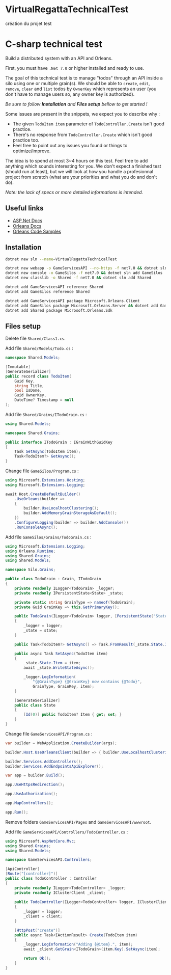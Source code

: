 # VirtualRegattaTechnicalTest
création du projet test 
# C-sharp technical test

Build a distributed system with an API and Orleans.

First, you must have `.Net 7.0` or higher installed and ready to use.

The goal of this technical test is to manage "todos" through an API inside a silo using one or multiple grain(s). We should be able to `create`, `edit`, `remove`, `clear` and `list` todos by `OwnerKey` which represents an user (you don't have to manage users so, any owner key is authorized).

_Be sure to follow __Installation__ and __Files setup__ bellow to get started !_

Some issues are present in the snippets, we expect you to describe why :

- The given `TodoItem item` parameter of `TodoController.Create` isn't good practice.
- There's no response from `TodoController.Create` which isn't good practice too.
- Feel free to point out any issues you found or things to optimize/improve.



The idea is to spend at most 3~4 hours on this test. Feel free to add anything which sounds interesting for you. We don't expect a finished test (should run at least), but we will look at how you handle a profesionnal project from scratch (what are your priorities and what you do and don't do).

_Note: the lack of specs or more detailed informations is intended._

## Useful links

- [ASP.Net Docs](https://dotnet.microsoft.com/en-us/apps/aspnet)
- [Orleans Docs](https://learn.microsoft.com/en-us/dotnet/orleans/)
- [Orleans Code Samples](https://github.com/dotnet/samples/tree/main/orleans)

## Installation

```sh
dotnet new sln --name=VirtualRegattaTechnicalTest

dotnet new webapp -o GameServicesAPI --no-https -f net7.0 && dotnet sln add GameServicesAPI
dotnet new console -o GameSilos -f net7.0 && dotnet sln add GameSilos
dotnet new classlib -o Shared -f net7.0 && dotnet sln add Shared

dotnet add GameServicesAPI reference Shared
dotnet add GameSilos reference Shared

dotnet add GameServicesAPI package Microsoft.Orleans.Client
dotnet add GameSilos package Microsoft.Orleans.Server && dotnet add GameSilos package Microsoft.Extensions.Hosting && dotnet add GameSilos package Microsoft.Extensions.Logging
dotnet add Shared package Microsoft.Orleans.Sdk
```

## Files setup

Delete file `Shared/Class1.cs`.

Add file `Shared/Models/Todo.cs` :

```csharp
namespace Shared.Models;

[Immutable]
[GenerateSerializer]
public record class TodoItem(
    Guid Key,
    string Title,
    bool IsDone,
    Guid OwnerKey,
    DateTime? Timestamp = null
);
```

Add file `Shared/Grains/ITodoGrain.cs` :

```csharp
using Shared.Models;

namespace Shared.Grains;

public interface ITodoGrain : IGrainWithGuidKey
{
    Task SetAsync(TodoItem item);
    Task<TodoItem?> GetAsync();
}
```

Change file `GameSilos/Program.cs` :

```csharp
using Microsoft.Extensions.Hosting;
using Microsoft.Extensions.Logging;

await Host.CreateDefaultBuilder()
    .UseOrleans(builder =>
    {
        builder.UseLocalhostClustering();
        builder.AddMemoryGrainStorageAsDefault();
    })
    .ConfigureLogging(builder => builder.AddConsole())
    .RunConsoleAsync();
```

Add file `GameSilos/Grains/TodoGrain.cs` :

```csharp
using Microsoft.Extensions.Logging;
using Orleans.Runtime;
using Shared.Grains;
using Shared.Models;

namespace Silo.Grains;

public class TodoGrain : Grain, ITodoGrain
{
    private readonly ILogger<TodoGrain> _logger;
    private readonly IPersistentState<State> _state;

    private static string GrainType => nameof(TodoGrain);
    private Guid GrainKey => this.GetPrimaryKey();

    public TodoGrain(ILogger<TodoGrain> logger, [PersistentState("State")] IPersistentState<State> state)
    {
        _logger = logger;
        _state = state;
    }

    public Task<TodoItem?> GetAsync() => Task.FromResult(_state.State.Item);

    public async Task SetAsync(TodoItem item)
    {
        _state.State.Item = item;
        await _state.WriteStateAsync();

        _logger.LogInformation(
            "{@GrainType} {@GrainKey} now contains {@Todo}",
            GrainType, GrainKey, item);
    }

    [GenerateSerializer]
    public class State
    {
        [Id(0)] public TodoItem? Item { get; set; }
    }
}
```

Change file `GameServicesAPI/Program.cs` :

```csharp
var builder = WebApplication.CreateBuilder(args);

builder.Host.UseOrleansClient(builder => { builder.UseLocalhostClustering(); });

builder.Services.AddControllers();
builder.Services.AddEndpointsApiExplorer();

var app = builder.Build();

app.UseHttpsRedirection();

app.UseAuthorization();

app.MapControllers();

app.Run();
```

Remove folders `GameServicesAPI/Pages` and `GameServicesAPI/wwwroot`.

Add file `GameServicesAPI/Controllers/TodoController.cs` :

```csharp
using Microsoft.AspNetCore.Mvc;
using Shared.Grains;
using Shared.Models;

namespace GameServicesAPI.Controllers;

[ApiController]
[Route("[controller]")]
public class TodoController : Controller
{
    private readonly ILogger<TodoController> _logger;
    private readonly IClusterClient _client;
    
    public TodoController(ILogger<TodoController> logger, IClusterClient client)
    {
        _logger = logger;
        _client = client;
    }

    [HttpPost("create")]
    public async Task<IActionResult> Create(TodoItem item)
    {
        _logger.LogInformation("Adding {@item}.", item);
        await _client.GetGrain<ITodoGrain>(item.Key).SetAsync(item);

        return Ok();
    }
}
```
